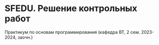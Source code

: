 # SFEDU. Решение контрольных работ
Практикум по основам программирования (кафедра ВТ, 2 сем. 2023-2024, заочн.)
